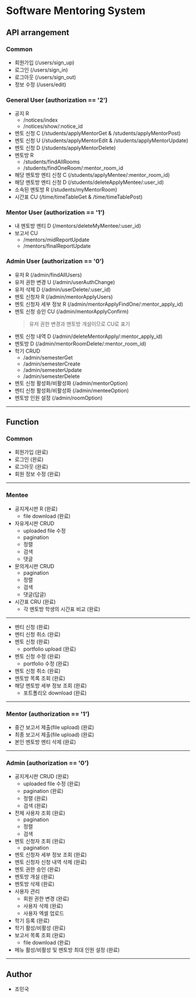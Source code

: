 # Software Mentoring System

## API arrangement
### Common
* 회원가입 (/users/sign_up)
* 로그인 (/users/sign_in)
* 로그아웃 (/users/sign_out)
* 정보 수정 (/users/edit)

### General User (authorization == '2')
* 공지 R
    * /notices/index
    * /notices/show/:notice_id
* 멘토 신청 C (/students/applyMentorGet & /students/applyMentorPost)
* 멘토 신청 U (/students/applyMentorEdit & /students/applyMentorUpdate)
* 멘토 신청 D (/students/applyMentorDelete)
* 멘토방 R
    * /students/findAllRooms
    * /students/findOneRoom/:mentor_room_id
* 해당 멘토방 멘티 신청 C (/students/applyMentee/:mentor_room_id)
* 해당 멘토방 멘티 신청 D (/students/deleteApplyMentee/:user_id)
* 소속된 멘토방 R (/students/myMentorRoom)
* 시간표 CU (/time/timeTableGet & /time/timeTablePost)

### Mentor User (authorization == '1')
* 내 멘토방 멘티 D (/mentors/deleteMyMentee/:user_id)
* 보고서 CU
    * /mentors/midReportUpdate
    * /mentors/finalReportUpdate
    
### Admin User (authorization == '0')
* 유저 R (/admin/findAllUsers)
* 유저 권한 변경 U (/admin/userAuthChange)
* 유저 삭제 D (/admin/userDelete/:user_id)
* 멘토 신청자 R (/admin/mentorApplyUsers)
* 멘토 신청자 세부 정보 R (/admin/mentorApplyFindOne/:mentor_apply_id)
* 멘토 신청 승인 CU (/admin/mentorApplyConfirm)
    > 유저 권한 변경과 멘토방 개설이므로 CU로 표기
* 멘토 신청 내역 D (/admin/deleteMentorApply/:mentor_apply_id)
* 멘토방 D (/admin/mentorRoomDelete/:mentor_room_id)
* 학기 CRUD
    * /admin/semesterGet
    * /admin/semesterCreate
    * /admin/semesterUpdate
    * /admin/semesterDelete
* 멘토 신청 활성화/비활성화 (/admin/mentorOption)
* 멘티 신청 활성화/비활성화 (/admin/menteeOption)
* 멘토방 인원 설정 (/admin/roomOption)

---

## Function
### Common

* 회원가입 (완료)
* 로그인 (완료)
* 로그아웃 (완료)
* 회원 정보 수정 (완료)

---

### Mentee

* 공지게시판 R (완료)
    * file download (완료)
* 자유게시판 CRUD
    * uploaded file 수정
    * pagination
    * 정렬
    * 검색
    * 댓글  
* 문의게시판 CRUD
    * pagination
    * 정렬
    * 검색
    * 댓글(답글)  
* 시간표 CRU (완료)
    * 각 멘토방 학생의 시간표 비교 (완료)
    
---

* 멘티 신청 (완료)
* 멘티 신청 취소 (완료)
* 멘토 신청 (완료)
    * portfolio upload (완료)
* 멘토 신청 수정 (완료)
    * portfolio 수정 (완료)
* 멘토 신청 취소 (완료)
* 멘토방 목록 조회 (완료)
* 해당 멘토방 세부 정보 조회 (완료)
    * 포트폴리오 download (완료)

---

### Mentor (authorization == '1')
* 중간 보고서 제출(file upload) (완료)
* 최종 보고서 제출(file upload) (완료)
* 본인 멘토방 멘티 삭제 (완료)

---

### Admin (authorization == '0')
* 공지게시판 CRUD (완료)
    * uploaded file 수정 (완료)
    * pagination (완료)
    * 정렬 (완료)
    * 검색 (완료)
* 전체 사용자 조회 (완료)
    * pagination
    * 정렬
    * 검색   
* 멘토 신청자 조회 (완료)
    * pagination
* 멘토 신청자 세부 정보 조회 (완료)
* 멘토 신청자 신청 내역 삭제 (완료)
* 멘토 권한 승인 (완료)
* 멘토방 개설 (완료)
* 멘토방 삭제 (완료)
* 사용자 관리
    * 회원 권한 변경 (완료)
    * 사용자 삭제 (완료)
    * 사용자 엑셀 업로드
* 학기 등록 (완료)
* 학기 활성/비활성 (완료)
* 보고서 목록 조회 (완료)
    * file download (완료)
* 메뉴 활성/비활성 및 멘토방 최대 인원 설정 (완료)

---

## Author
* 조민국